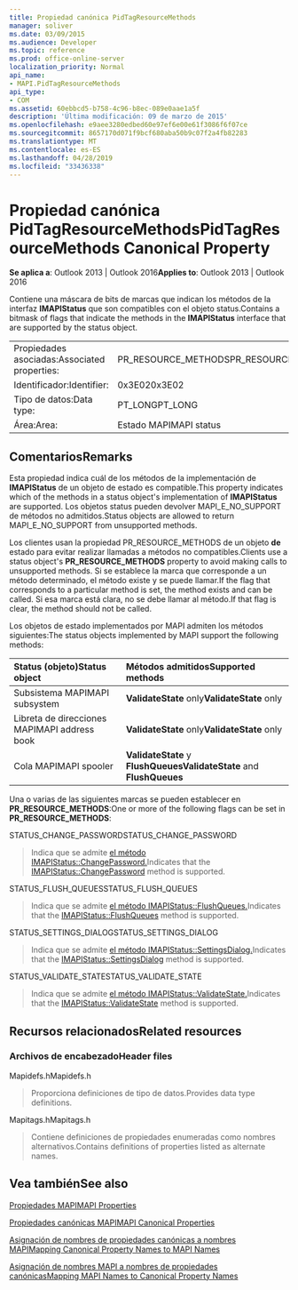 ```yaml
---
title: Propiedad canónica PidTagResourceMethods
manager: soliver
ms.date: 03/09/2015
ms.audience: Developer
ms.topic: reference
ms.prod: office-online-server
localization_priority: Normal
api_name:
- MAPI.PidTagResourceMethods
api_type:
- COM
ms.assetid: 60ebbcd5-b758-4c96-b8ec-089e0aae1a5f
description: 'Última modificación: 09 de marzo de 2015'
ms.openlocfilehash: e9aee3280edbed60e97ef6e00e61f3086f6f07ce
ms.sourcegitcommit: 8657170d071f9bcf680aba50b9c07f2a4fb82283
ms.translationtype: MT
ms.contentlocale: es-ES
ms.lasthandoff: 04/28/2019
ms.locfileid: "33436338"
---
```

# <a name="pidtagresourcemethods-canonical-property"></a><span data-ttu-id="75ba1-103">Propiedad canónica PidTagResourceMethods</span><span class="sxs-lookup"><span data-stu-id="75ba1-103">PidTagResourceMethods Canonical Property</span></span>

  
  
<span data-ttu-id="75ba1-104">**Se aplica a**: Outlook 2013 | Outlook 2016</span><span class="sxs-lookup"><span data-stu-id="75ba1-104">**Applies to**: Outlook 2013 | Outlook 2016</span></span> 
  
<span data-ttu-id="75ba1-105">Contiene una máscara de bits de marcas que indican los métodos de la interfaz **IMAPIStatus** que son compatibles con el objeto status.</span><span class="sxs-lookup"><span data-stu-id="75ba1-105">Contains a bitmask of flags that indicate the methods in the **IMAPIStatus** interface that are supported by the status object.</span></span> 
  
|||
|:-----|:-----|
|<span data-ttu-id="75ba1-106">Propiedades asociadas:</span><span class="sxs-lookup"><span data-stu-id="75ba1-106">Associated properties:</span></span>  <br/> |<span data-ttu-id="75ba1-107">PR_RESOURCE_METHODS</span><span class="sxs-lookup"><span data-stu-id="75ba1-107">PR_RESOURCE_METHODS</span></span>  <br/> |
|<span data-ttu-id="75ba1-108">Identificador:</span><span class="sxs-lookup"><span data-stu-id="75ba1-108">Identifier:</span></span>  <br/> |<span data-ttu-id="75ba1-109">0x3E02</span><span class="sxs-lookup"><span data-stu-id="75ba1-109">0x3E02</span></span>  <br/> |
|<span data-ttu-id="75ba1-110">Tipo de datos:</span><span class="sxs-lookup"><span data-stu-id="75ba1-110">Data type:</span></span>  <br/> |<span data-ttu-id="75ba1-111">PT_LONG</span><span class="sxs-lookup"><span data-stu-id="75ba1-111">PT_LONG</span></span>  <br/> |
|<span data-ttu-id="75ba1-112">Área:</span><span class="sxs-lookup"><span data-stu-id="75ba1-112">Area:</span></span>  <br/> |<span data-ttu-id="75ba1-113">Estado MAPI</span><span class="sxs-lookup"><span data-stu-id="75ba1-113">MAPI status</span></span>  <br/> |
   
## <a name="remarks"></a><span data-ttu-id="75ba1-114">Comentarios</span><span class="sxs-lookup"><span data-stu-id="75ba1-114">Remarks</span></span>

<span data-ttu-id="75ba1-115">Esta propiedad indica cuál de los métodos de la implementación de **IMAPIStatus** de un objeto de estado es compatible.</span><span class="sxs-lookup"><span data-stu-id="75ba1-115">This property indicates which of the methods in a status object's implementation of **IMAPIStatus** are supported.</span></span> <span data-ttu-id="75ba1-116">Los objetos status pueden devolver MAPI_E_NO_SUPPORT de métodos no admitidos.</span><span class="sxs-lookup"><span data-stu-id="75ba1-116">Status objects are allowed to return MAPI_E_NO_SUPPORT from unsupported methods.</span></span> 
  
<span data-ttu-id="75ba1-117">Los clientes usan la propiedad PR_RESOURCE_METHODS de un objeto **de** estado para evitar realizar llamadas a métodos no compatibles.</span><span class="sxs-lookup"><span data-stu-id="75ba1-117">Clients use a status object's **PR_RESOURCE_METHODS** property to avoid making calls to unsupported methods.</span></span> <span data-ttu-id="75ba1-118">Si se establece la marca que corresponde a un método determinado, el método existe y se puede llamar.</span><span class="sxs-lookup"><span data-stu-id="75ba1-118">If the flag that corresponds to a particular method is set, the method exists and can be called.</span></span> <span data-ttu-id="75ba1-119">Si esa marca está clara, no se debe llamar al método.</span><span class="sxs-lookup"><span data-stu-id="75ba1-119">If that flag is clear, the method should not be called.</span></span> 
  
<span data-ttu-id="75ba1-120">Los objetos de estado implementados por MAPI admiten los métodos siguientes:</span><span class="sxs-lookup"><span data-stu-id="75ba1-120">The status objects implemented by MAPI support the following methods:</span></span>
  
|<span data-ttu-id="75ba1-121">**Status (objeto)**</span><span class="sxs-lookup"><span data-stu-id="75ba1-121">**Status object**</span></span>|<span data-ttu-id="75ba1-122">**Métodos admitidos**</span><span class="sxs-lookup"><span data-stu-id="75ba1-122">**Supported methods**</span></span>|
|:-----|:-----|
|<span data-ttu-id="75ba1-123">Subsistema MAPI</span><span class="sxs-lookup"><span data-stu-id="75ba1-123">MAPI subsystem</span></span>  <br/> |<span data-ttu-id="75ba1-124">**ValidateState** only</span><span class="sxs-lookup"><span data-stu-id="75ba1-124">**ValidateState** only</span></span>  <br/> |
|<span data-ttu-id="75ba1-125">Libreta de direcciones MAPI</span><span class="sxs-lookup"><span data-stu-id="75ba1-125">MAPI address book</span></span>  <br/> |<span data-ttu-id="75ba1-126">**ValidateState** only</span><span class="sxs-lookup"><span data-stu-id="75ba1-126">**ValidateState** only</span></span>  <br/> |
|<span data-ttu-id="75ba1-127">Cola MAPI</span><span class="sxs-lookup"><span data-stu-id="75ba1-127">MAPI spooler</span></span>  <br/> |<span data-ttu-id="75ba1-128">**ValidateState** y **FlushQueues**</span><span class="sxs-lookup"><span data-stu-id="75ba1-128">**ValidateState** and **FlushQueues**</span></span> <br/> |
   
<span data-ttu-id="75ba1-129">Una o varias de las siguientes marcas se pueden establecer en **PR_RESOURCE_METHODS**:</span><span class="sxs-lookup"><span data-stu-id="75ba1-129">One or more of the following flags can be set in **PR_RESOURCE_METHODS**:</span></span>
  
<span data-ttu-id="75ba1-130">STATUS_CHANGE_PASSWORD</span><span class="sxs-lookup"><span data-stu-id="75ba1-130">STATUS_CHANGE_PASSWORD</span></span> 
  
> <span data-ttu-id="75ba1-131">Indica que se admite [el método IMAPIStatus::ChangePassword.](imapistatus-changepassword.md)</span><span class="sxs-lookup"><span data-stu-id="75ba1-131">Indicates that the [IMAPIStatus::ChangePassword](imapistatus-changepassword.md) method is supported.</span></span> 
    
<span data-ttu-id="75ba1-132">STATUS_FLUSH_QUEUES</span><span class="sxs-lookup"><span data-stu-id="75ba1-132">STATUS_FLUSH_QUEUES</span></span> 
  
> <span data-ttu-id="75ba1-133">Indica que se admite [el método IMAPIStatus::FlushQueues.](imapistatus-flushqueues.md)</span><span class="sxs-lookup"><span data-stu-id="75ba1-133">Indicates that the [IMAPIStatus::FlushQueues](imapistatus-flushqueues.md) method is supported.</span></span> 
    
<span data-ttu-id="75ba1-134">STATUS_SETTINGS_DIALOG</span><span class="sxs-lookup"><span data-stu-id="75ba1-134">STATUS_SETTINGS_DIALOG</span></span> 
  
> <span data-ttu-id="75ba1-135">Indica que se admite [el método IMAPIStatus::SettingsDialog.](imapistatus-settingsdialog.md)</span><span class="sxs-lookup"><span data-stu-id="75ba1-135">Indicates that the [IMAPIStatus::SettingsDialog](imapistatus-settingsdialog.md) method is supported.</span></span> 
    
<span data-ttu-id="75ba1-136">STATUS_VALIDATE_STATE</span><span class="sxs-lookup"><span data-stu-id="75ba1-136">STATUS_VALIDATE_STATE</span></span> 
  
> <span data-ttu-id="75ba1-137">Indica que se admite [el método IMAPIStatus::ValidateState.](imapistatus-validatestate.md)</span><span class="sxs-lookup"><span data-stu-id="75ba1-137">Indicates that the [IMAPIStatus::ValidateState](imapistatus-validatestate.md) method is supported.</span></span> 
    
## <a name="related-resources"></a><span data-ttu-id="75ba1-138">Recursos relacionados</span><span class="sxs-lookup"><span data-stu-id="75ba1-138">Related resources</span></span>

### <a name="header-files"></a><span data-ttu-id="75ba1-139">Archivos de encabezado</span><span class="sxs-lookup"><span data-stu-id="75ba1-139">Header files</span></span>

<span data-ttu-id="75ba1-140">Mapidefs.h</span><span class="sxs-lookup"><span data-stu-id="75ba1-140">Mapidefs.h</span></span>
  
> <span data-ttu-id="75ba1-141">Proporciona definiciones de tipo de datos.</span><span class="sxs-lookup"><span data-stu-id="75ba1-141">Provides data type definitions.</span></span>
    
<span data-ttu-id="75ba1-142">Mapitags.h</span><span class="sxs-lookup"><span data-stu-id="75ba1-142">Mapitags.h</span></span>
  
> <span data-ttu-id="75ba1-143">Contiene definiciones de propiedades enumeradas como nombres alternativos.</span><span class="sxs-lookup"><span data-stu-id="75ba1-143">Contains definitions of properties listed as alternate names.</span></span>
    
## <a name="see-also"></a><span data-ttu-id="75ba1-144">Vea también</span><span class="sxs-lookup"><span data-stu-id="75ba1-144">See also</span></span>



[<span data-ttu-id="75ba1-145">Propiedades MAPI</span><span class="sxs-lookup"><span data-stu-id="75ba1-145">MAPI Properties</span></span>](mapi-properties.md)
  
[<span data-ttu-id="75ba1-146">Propiedades canónicas MAPI</span><span class="sxs-lookup"><span data-stu-id="75ba1-146">MAPI Canonical Properties</span></span>](mapi-canonical-properties.md)
  
[<span data-ttu-id="75ba1-147">Asignación de nombres de propiedades canónicas a nombres MAPI</span><span class="sxs-lookup"><span data-stu-id="75ba1-147">Mapping Canonical Property Names to MAPI Names</span></span>](mapping-canonical-property-names-to-mapi-names.md)
  
[<span data-ttu-id="75ba1-148">Asignación de nombres MAPI a nombres de propiedades canónicas</span><span class="sxs-lookup"><span data-stu-id="75ba1-148">Mapping MAPI Names to Canonical Property Names</span></span>](mapping-mapi-names-to-canonical-property-names.md)

